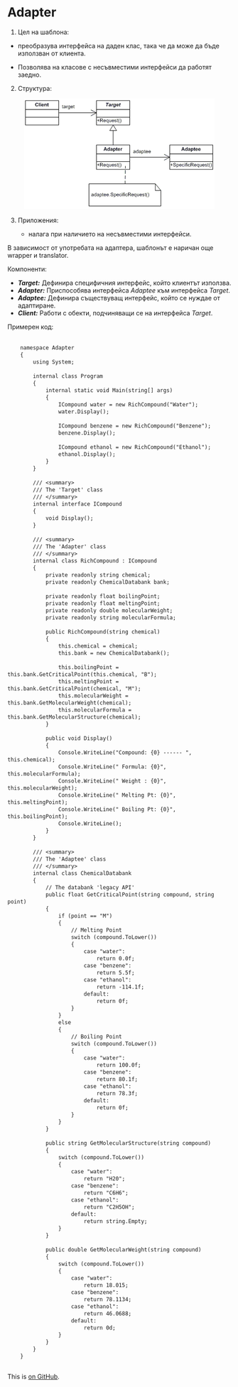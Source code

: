 # Adapter

1.	Цел на шаблона:
 - преобразува интерфейса на даден клас, така че да може да бъде използван от клиента.
 * Позволява на класове с несъвместими интерфейси да работят заедно.


2.	Структура:

<p align="center"><a href="https://github.com/tddold/Telerik-Academy/blob/master/Programming%20with%20C%23/4.%20High-Quality-Code/HW/17.%20Design%20Patterns/Homework/Structural/Picture/adapter.gif"><img src="https://github.com/tddold/Telerik-Academy/blob/master/Programming%20with%20C%23/4.%20High-Quality-Code/HW/17.%20Design%20Patterns/Homework/Structural/Picture/adapter.gif" /></a></p>


3.	Приложения: 
 	
	- налага при наличието на несъвместими интерфейси. 
 
В зависимост от употребата на адаптера, шаблонът е наричан още wrapper и translator.

Компоненти:

 * *__Target:__* Дефинира специфичния интерфейс, който клиентът използва.
 * *__Adapter:__* Приспособява интерфейса *Adaptee* към интерфейса *Target*.
 * *__Adaptee:__* Дефинира съществуващ интерфейс, който се нуждае от адаптиране.
 * *__Client:__* Работи с обекти, подчиняващи се на интерфейса *Target*.

Примерен код:


```

	namespace Adapter
	{
	    using System;
	
	    internal class Program
	    {
	        internal static void Main(string[] args)
	        {
	            ICompound water = new RichCompound("Water");
	            water.Display();
	
	            ICompound benzene = new RichCompound("Benzene");
	            benzene.Display();
	
	            ICompound ethanol = new RichCompound("Ethanol");
	            ethanol.Display();
	        }
	    }
	
		/// <summary>
	    /// The 'Target' class
	    /// </summary>
	    internal interface ICompound
	    {
	        void Display();
	    }
	
		/// <summary>
	    /// The 'Adapter' class
	    /// </summary>
	    internal class RichCompound : ICompound
	    {
	        private readonly string chemical;
	        private readonly ChemicalDatabank bank;
	
	        private readonly float boilingPoint;
	        private readonly float meltingPoint;
	        private readonly double molecularWeight;
	        private readonly string molecularFormula;
	
	        public RichCompound(string chemical)
	        {
	            this.chemical = chemical;
	            this.bank = new ChemicalDatabank();
	
	            this.boilingPoint = this.bank.GetCriticalPoint(this.chemical, "B");
	            this.meltingPoint = this.bank.GetCriticalPoint(chemical, "M");
	            this.molecularWeight = this.bank.GetMolecularWeight(chemical);
	            this.molecularFormula = this.bank.GetMolecularStructure(chemical);
	        }
	
	        public void Display()
	        {
	            Console.WriteLine("Compound: {0} ------ ", this.chemical);
	            Console.WriteLine(" Formula: {0}", this.molecularFormula);
	            Console.WriteLine(" Weight : {0}", this.molecularWeight);
	            Console.WriteLine(" Melting Pt: {0}", this.meltingPoint);
	            Console.WriteLine(" Boiling Pt: {0}", this.boilingPoint);
	            Console.WriteLine();
	        }
	    }
	
		/// <summary>
	    /// The 'Adaptee' class
	    /// </summary>
	    internal class ChemicalDatabank
	    {
	        // The databank 'legacy API'
	        public float GetCriticalPoint(string compound, string point)
	        {
	            if (point == "M")
	            {
	                // Melting Point
	                switch (compound.ToLower())
	                {
	                    case "water":
	                        return 0.0f;
	                    case "benzene":
	                        return 5.5f;
	                    case "ethanol":
	                        return -114.1f;
	                    default:
	                        return 0f;
	                }
	            }
	            else
	            {
	                // Boiling Point
	                switch (compound.ToLower())
	                {
	                    case "water":
	                        return 100.0f;
	                    case "benzene":
	                        return 80.1f;
	                    case "ethanol":
	                        return 78.3f;
	                    default:
	                        return 0f;
	                }
	            }
	        }
	
	        public string GetMolecularStructure(string compound)
	        {
	            switch (compound.ToLower())
	            {
	                case "water":
	                    return "H20";
	                case "benzene":
	                    return "C6H6";
	                case "ethanol":
	                    return "C2H5OH";
	                default:
	                    return string.Empty;
	            }
	        }
	
	        public double GetMolecularWeight(string compound)
	        {
	            switch (compound.ToLower())
	            {
	                case "water":
	                    return 18.015;
	                case "benzene":
	                    return 78.1134;
	                case "ethanol":
	                    return 46.0688;
	                default:
	                    return 0d;
	            }
	        }
	    }
	}


```


This is [on GitHub](https://github.com/tddold/Telerik-Academy/blob/master/Programming%20with%20C%23/4.%20High-Quality-Code/HW/17.%20Design%20Patterns/Homework/Structural/adapter.md).
